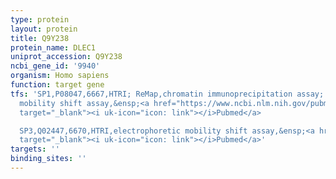 ```yaml
---
type: protein
layout: protein
title: Q9Y238
protein_name: DLEC1
uniprot_accession: Q9Y238
ncbi_gene_id: '9940'
organism: Homo sapiens
function: target gene
tfs: 'SP1,P08047,6667,HTRI; ReMap,chromatin immunoprecipitation assay; electrophoretic
  mobility shift assay,&ensp;<a href="https://www.ncbi.nlm.nih.gov/pubmed/?term=19116449%5Buid%5D"
  target="_blank"><i uk-icon="icon: link"></i>Pubmed</a>

  SP3,Q02447,6670,HTRI,electrophoretic mobility shift assay,&ensp;<a href="https://www.ncbi.nlm.nih.gov/pubmed/?term=19116449%5Buid%5D"
  target="_blank"><i uk-icon="icon: link"></i>Pubmed</a>'
targets: ''
binding_sites: ''
---
```

